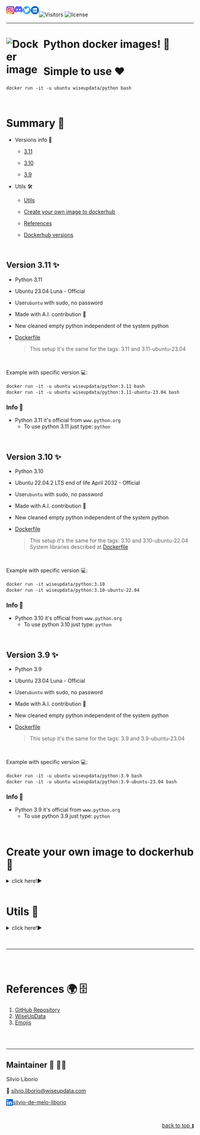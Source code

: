 <a href="https://github.com/wiseupdata/wiseupdata">
  <img align="left" alt="Wise Up Data's Instagram" width="22px" src="https://raw.githubusercontent.com/wiseupdata/wiseupdata/main/assets/instagram.png" />   
</a> 
<a href="https://github.com/wiseupdata/wiseupdata">
  <img align="left" alt="wise Up Data's Discord" width="22px" src="https://raw.githubusercontent.com/wiseupdata/wiseupdata/main/assets/discord.png" />
</a>
<a href="https://github.com/wiseupdata/wiseupdata">
  <img align="left" alt="wise Up Data | Twitter" width="22px" src="https://raw.githubusercontent.com/wiseupdata/wiseupdata/main/assets/twitter.png" />
</a>
<a href="https://github.com/wiseupdata/wiseupdata">
  <img align="left" alt="wise Up Data's LinkedIN" width="22px" src="https://raw.githubusercontent.com/wiseupdata/wiseupdata/main/assets/linkedin.png" />
</a>

![Visitors](https://api.visitorbadge.io/api/visitors?path=https%3A%2F%2Fgithub.com%2Fwiseupdata%2Fpython&countColor=%2337d67a&style=flat)
![license](https://img.shields.io/github/license/wiseupdata/python)

---
<a name="readme-top"></a>

<h1>
<img align="left" alt="Docker image" src="https://raw.githubusercontent.com/wiseupdata/python/main/assets/imgs/docker.png" width="100" />

Python docker images! 🚀️

</h1>

# Simple to use ❤️

```shell
docker run -it -u ubuntu wiseupdata/python bash
```

<br>

# Summary 📃

- Versions info 🐍
  - <p align="left"><a href="#version-3.11">3.11</a></p>
  - <p align="left"><a href="#version-3.10">3.10</a></p>
  - <p align="left"><a href="#version-3.9">3.9</a></p>

 
- Utils 🛠️
  - <p align="left"><a href="#ref_util">Utils</a></p>
  - <p align="left"><a href="#ref_build">Create your own image to dockerhub</a></p>
  - <p align="left"><a href="#ref_references">References</a></p>
  - [Dockerhub versions](https://hub.docker.com/r/wiseupdata/python/tags)


<br>

<a name="version-3.11"></a>

## Version 3.11 ✨️

- Python 3.11 
- Ubuntu 23.04 Luna - Official
- User`ubuntu` with sudo, no password
- Made with A.I. contribution 🤖
- New cleaned empty python independent of the system python 
- [Dockerfile](https://github.com/wiseupdata/python/blob/main/versions/3.11/Dockerfile)

  > This setup it's the same for the tags: 3.11 and 3.11-ubuntu-23.04

<br>

Example with specific version 💻:
```shell
docker run -it -u ubuntu wiseupdata/python:3.11 bash
docker run -it -u ubuntu wiseupdata/python:3.11-ubuntu-23.04 bash
```

### Info 🔎
- Python 3.11 it's official from `www.python.org`
  - To use python 3.11 just type:  `python`


<br>

<a name="version-3.10"></a>

## Version 3.10 ✨️

- Python 3.10
- Ubuntu 22.04.2 LTS end of life April 2032 - Official
- User`ubuntu` with sudo, no password
- Made with A.I. contribution 🤖
- New cleaned empty python independent of the system python  
- [Dockerfile](https://github.com/wiseupdata/python/blob/main/versions/3.10/Dockerfile)

  > This setup it's the same for the tags: 3.10 and 3.10-ubuntu-22.04
  > System libraries described at [Dockerfile](https://github.com/wiseupdata/python/blob/main/versions/3.10/Dockerfile)

<br>

Example with specific version 💻:
```shell
docker run -it wiseupdata/python:3.10
docker run -it wiseupdata/python:3.10-ubuntu-22.04
```

### Info 🔎
- Python 3.10 it's official from `www.python.org`
  - To use python 3.10 just type:  `python`

<br>

<a name="version-3.9"></a>

## Version 3.9 ✨️

- Python 3.9
- Ubuntu 23.04 Luna - Official
- User`ubuntu` with sudo, no password
- Made with A.I. contribution 🤖
- New cleaned empty python independent of the system python  
- [Dockerfile](https://github.com/wiseupdata/python/blob/main/versions/3.9/Dockerfile)

  > This setup it's the same for the tags: 3.9 and 3.9-ubuntu-23.04

<br>

Example with specific version 💻:
```shell
docker run -it -u ubuntu wiseupdata/python:3.9 bash
docker run -it -u ubuntu wiseupdata/python:3.9-ubuntu-23.04 bash
```

### Info 🔎
- Python 3.9 it's official from `www.python.org`
  - To use python 3.9 just type:  `python`


<br>

<a name="ref_build"></a>

# Create your own image to dockerhub 🥳
<details>
<summary>
click here!▶️
</summary>


## Simple customization example. 🎢

- Update the `Dockerfile` and run the command bellow
- Build the image

```shell
docker build -t python ./versions/3.11 --no-cache
```
- Test the image
```shell
docker run -it --rm python
```

- Log in to your account 🤜

```shell
docker login -u wiseupdata
```

- Create a tag 🤺

```shell
docker tag python wiseupdata/python
docker tag python wiseupdata/python:3.11
docker tag python wiseupdata/python:3.11-ubuntu-23.04
```

- push your image to dockerhub ♨️
```shell
docker push wiseupdata/python
docker push wiseupdata/python:3.11
docker push wiseupdata/python:3.11-ubuntu-23.04
```

### Test the image 🎢

```shell
docker run -it -u ubuntu wiseupdata/python:3.11 bash
```
</details>

<br>

<a name="ref_util"></a>

# Utils 🎁 
<details>
<summary>
click here!▶️
</summary>

list all container
```shell
docker ps -a
```

kill all containers ☠️
```shell
docker rm $(docker ps -a -q) -f
```

list the images
```shell
docker image ls -a
```

delete one image
```shell
docker image rm python -f
```

Delete all images ☠️
```shell
docker image rm  $(docker image ls -a ) -f
```

</details>
<br>
<br>


---
<br>
<br>

<a name="ref_references"></a>

# References 🌍 🗄️

1. [GitHub Repository](https://github.com/wiseupdata/python)
1. [WiseUpData](https://www.wiseupdata.com/)
1. [Emojis](https://github.com/wiseupdata/emojis)


<br>
<br>

---

## Maintainer 🤗 👨‍💻

Silvio Liborio

📧 silvio.liborio@wiseupdata.com

<a href="https://www.linkedin.com/in/silvio-de-melo-liborio">silvio-de-melo-liborio <img align="left" alt="LinkedIN" width="18px" src="https://raw.githubusercontent.com/wiseupdata/wsl-latest/main/assets/linkedin.svg" />
</a>

<br>
<p align="right"><a href="#readme-top">back to top ⏫ </a></p>
<br>
<br>
<br>
<br>